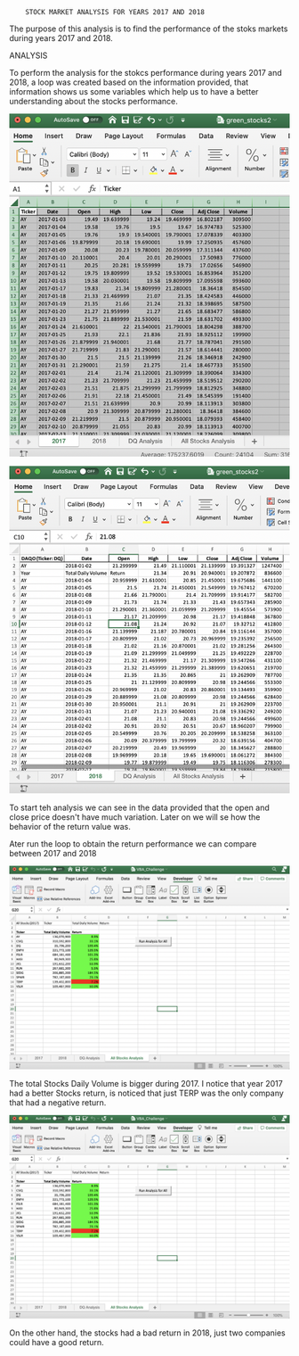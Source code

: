 
        STOCK MARKET ANALYSIS FOR YEARS 2017 AND 2018 


 The purpose of this analysis is to find the performance of the stoks markets during years 2017 and 2018.

ANALYSIS

To perform the analysis for the stokcs performance during years 2017 and 2018, a loop was created based on the information provided, that information shows us some variables which help us to have a better understanding about the stocks performance. 
                                                
                                                
                                                
                                                
                                                
![](Stocks2017.png)    








![](Stocks2018.png)                      












To start teh analysis we can see in the data provided that the open and close price doesn't have much variation. Later on we will se how the behavior of the return value was.


Ater run the loop to obtain the return performance we can compare between 2017 and 2018



![](Stocks_Analys_2017.png) 















The total Stocks Daily Volume is bigger during 2017. I notice that year 2017 had a better Stocks return, is noticed that just TERP was the only company that had a negative return.




![](Stocks_Analys_2017.png)














On the other hand, the stocks had a bad return in 2018, just two companies could have a good return.
